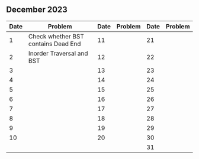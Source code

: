## December 2023

| Date | Problem                             | Date | Problem | Date | Problem |
| ---- | ----------------------------------- | ---- | ------- | ---- | ------- |
| 1    | Check whether BST contains Dead End | 11   |         | 21   |         |
| 2    | Inorder Traversal and BST           | 12   |         | 22   |         |
| 3    |                                     | 13   |         | 23   |         |
| 4    |                                     | 14   |         | 24   |         |
| 5    |                                     | 15   |         | 25   |         |
| 6    |                                     | 16   |         | 26   |         |
| 7    |                                     | 17   |         | 27   |         |
| 8    |                                     | 18   |         | 28   |         |
| 9    |                                     | 19   |         | 29   |         |
| 10   |                                     | 20   |         | 30   |         |
|      |                                     |      |         | 31   |         |